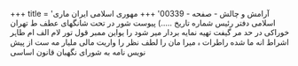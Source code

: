 +++
title = 'آرامش و چالش - صفحه - 00339'
+++
مهوری اسلامی ایران ماری اسلامی دفتر رئیس شماره تاریخ .....) پیوست شور در تحت شانگهای عطف ط تهران خوراکی در حد مر گیفت تهیه نمایه بردار میر شود را یواین ممبر قول تور لام الف ام طاہر اشراط انه ما شده راطرات ہ میرا مان را لطف نظر را واریت مالی ملیار مه ست از پیش نویس نامه به شورای نگهبان قانون اساسی
